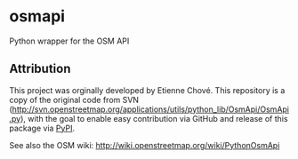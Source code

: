 osmapi
======

Python wrapper for the OSM API


## Attribution

This project was orginally developed by Etienne Chové.
This repository is a copy of the original code from SVN (http://svn.openstreetmap.org/applications/utils/python_lib/OsmApi/OsmApi.py), with the goal to enable easy contribution via GitHub and release of this package via [PyPI](https://pypi.python.org/pypi).

See also the OSM wiki: http://wiki.openstreetmap.org/wiki/PythonOsmApi
